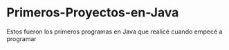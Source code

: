 # Primeros-Proyectos-en-Java
Estos fueron los primeros programas en Java que realicé cuando empecé a programar
